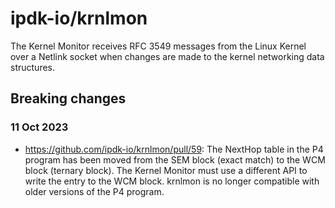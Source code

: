 # ipdk-io/krnlmon
The Kernel Monitor receives RFC 3549 messages from the Linux Kernel over a Netlink socket when changes are made to the kernel networking data structures.

## Breaking changes

### 11 Oct 2023

- https://github.com/ipdk-io/krnlmon/pull/59: The NextHop table in the P4 program has been moved from the SEM block (exact match) to the WCM block (ternary block). The Kernel Monitor must use a different API to write the entry to the WCM block. krnlmon is no longer compatible with older versions of the P4 program.
